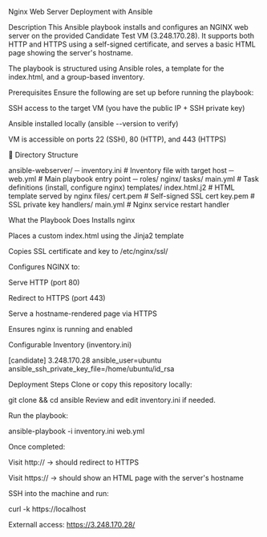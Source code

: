 Nginx Web Server Deployment with Ansible

Description
This Ansible playbook installs and configures an NGINX web server on the provided Candidate Test VM (3.248.170.28). It supports both HTTP and HTTPS using a self-signed certificate, and serves a basic HTML page showing the server's hostname.

The playbook is structured using Ansible roles, a template for the index.html, and a group-based inventory.

Prerequisites
Ensure the following are set up before running the playbook:

SSH access to the target VM (you have the public IP + SSH private key)

Ansible installed locally (ansible --version to verify)

VM is accessible on ports 22 (SSH), 80 (HTTP), and 443 (HTTPS)

📁 Directory Structure

ansible-webserver/
─ inventory.ini                     # Inventory file with target host
─ web.yml                           # Main playbook entry point
─ roles/
    nginx/
       tasks/
        main.yml                     # Task definitions (install, configure nginx)
       templates/
        index.html.j2                # HTML template served by nginx
       files/
          cert.pem                    # Self-signed SSL cert
           key.pem                    # SSL private key
       handlers/
         main.yml                   # Nginx service restart handler


What the Playbook Does
Installs nginx

Places a custom index.html using the Jinja2 template

Copies SSL certificate and key to /etc/nginx/ssl/

Configures NGINX to:

Serve HTTP (port 80)

Redirect to HTTPS (port 443)

Serve a hostname-rendered page via HTTPS

Ensures nginx is running and enabled

Configurable Inventory (inventory.ini)

[candidate]
3.248.170.28 ansible_user=ubuntu ansible_ssh_private_key_file=/home/ubuntu/id_rsa


Deployment Steps
Clone or copy this repository locally:


git clone <repo-url> && cd ansible
Review and edit inventory.ini if needed.

Run the playbook:


ansible-playbook -i inventory.ini web.yml

Once completed:

Visit http://<IP> → should redirect to HTTPS

Visit https://<IP> → should show an HTML page with the server's hostname

SSH into the machine and run:


curl -k https://localhost

Externall access: https://3.248.170.28/



